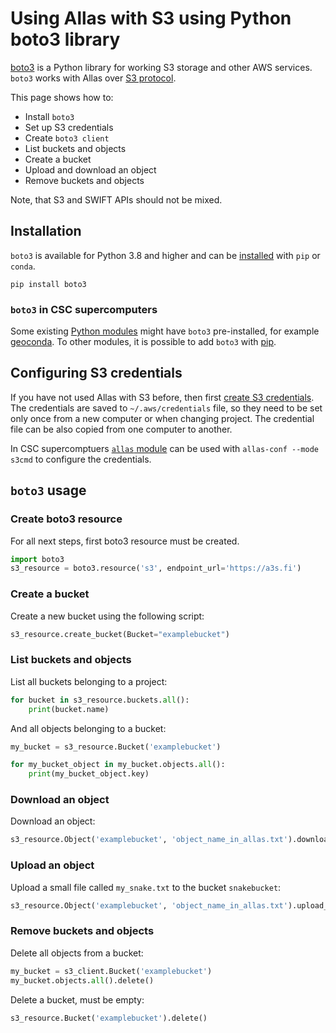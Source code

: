# Using Allas with S3 using Python boto3 library

[boto3](https://boto3.amazonaws.com/v1/documentation/api/latest/index.html) is a Python library for working S3 storage and other AWS services. `boto3` works with Allas over [S3 protocol](../introduction.md#protocols). 

This page shows how to:

* Install `boto3`
* Set up S3 credentials
* Create `boto3 client` 
* List buckets and objects 
* Create a bucket
* Upload and download an object 
* Remove buckets and objects 

Note, that S3 and SWIFT APIs should not be mixed.

## Installation

`boto3` is available for Python 3.8 and higher and can be [installed](https://boto3.amazonaws.com/v1/documentation/api/latest/guide/quickstart.html#installation) with `pip` or `conda`.

```
pip install boto3
```

### `boto3` in CSC supercomputers
Some existing [Python modules](../../../apps/python.md#using-science-area-specific-python-modules) might have `boto3` pre-installed, for example [geoconda](../../../apps/geoconda.md). 
To other modules, it is possible to add `boto3` with [pip](../../../apps/python.md#installing-python-packages-to-existing-modules).


## Configuring S3 credentials

If you have not used Allas with S3 before, then first [create S3 credentials](s3_client.md#getting-started-with-s3cmd). The credentials are saved to `~/.aws/credentials` file, so they need to be set only once from a new computer or when changing project. The credential file can be also copied from one computer to another.

In CSC supercomptuers [`allas` module](s3_client.md#configuring-s3-connection-in-supercomputers) can be used with `allas-conf --mode s3cmd` to configure the credentials.

## `boto3` usage

### Create boto3 resource
For all next steps, first boto3 resource must be created.

```python
import boto3
s3_resource = boto3.resource('s3', endpoint_url='https://a3s.fi')
```

### Create a bucket

Create a new bucket using the following script:

```python
s3_resource.create_bucket(Bucket="examplebucket")
```

### List buckets and objects

List all buckets belonging to a project:
```python
for bucket in s3_resource.buckets.all():
    print(bucket.name)
```

And all objects belonging to a bucket:
```python
my_bucket = s3_resource.Bucket('examplebucket')

for my_bucket_object in my_bucket.objects.all():
    print(my_bucket_object.key)

```

### Download an object

Download an object:
```python
s3_resource.Object('examplebucket', 'object_name_in_allas.txt').download_file('local_file.txt')
```

### Upload an object

Upload a small file called `my_snake.txt` to the bucket `snakebucket`:

```python
s3_resource.Object('examplebucket', 'object_name_in_allas.txt').upload_file('local_file.txt')
```

### Remove buckets and objects

Delete all objects from a bucket:

```python
my_bucket = s3_client.Bucket('examplebucket')
my_bucket.objects.all().delete()

```

Delete a bucket, must be empty:
```python
s3_resource.Bucket('examplebucket').delete()
```

